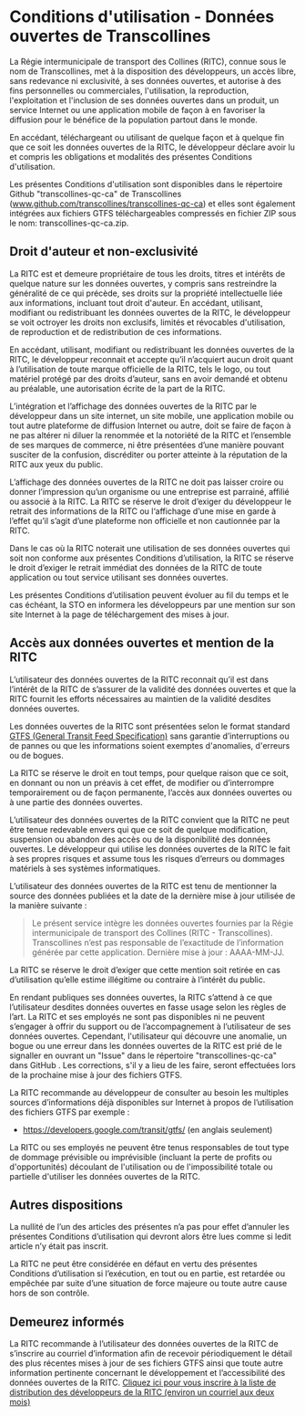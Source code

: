 # Conditions d'utilisation - Données ouvertes de Transcollines
La Régie intermunicipale de transport des Collines (RITC), connue sous le nom de Transcollines, met à la disposition des développeurs, un accès libre, sans redevance ni exclusivité, à ses données ouvertes, et autorise à des fins personnelles ou commerciales, l'utilisation, la reproduction, l'exploitation et l'inclusion de ses données ouvertes dans un produit, un service Internet ou une application mobile de façon à en favoriser la diffusion pour le bénéfice de la population partout dans le monde.

En accédant, téléchargeant ou utilisant de quelque façon et à quelque fin que ce soit les données ouvertes de la RITC, le développeur déclare avoir lu et compris les obligations et modalités des présentes Conditions d'utilisation.

Les présentes Conditions d'utilisation sont disponibles dans le répertoire Github "transcollines-qc-ca" de Transcollines (www.github.com/transcollines/transcollines-qc-ca) et elles sont également intégrées aux fichiers GTFS téléchargeables compressés en fichier ZIP sous le nom: transcollines-qc-ca.zip.
## Droit d'auteur et non-exclusivité
La RITC est et demeure propriétaire de tous les droits, titres et intérêts de quelque nature sur les données ouvertes, y compris sans restreindre la généralité de ce qui précède, ses droits sur la propriété intellectuelle liée aux informations, incluant tout droit d'auteur.
En accédant, utilisant, modifiant ou redistribuant les données ouvertes de la RITC, le développeur se voit octroyer les droits non exclusifs, limités et révocables d'utilisation, de reproduction et de redistribution de ces informations.

En accédant, utilisant, modifiant ou redistribuant les données ouvertes de la RITC, le développeur reconnait et accepte qu’il n’acquiert aucun droit quant à l’utilisation de toute marque officielle de la RITC, tels le logo, ou tout matériel protégé par des droits d’auteur, sans en avoir demandé et obtenu au préalable, une autorisation écrite de la part de la RITC.

L’intégration et l’affichage des données ouvertes de la RITC par le développeur dans un site internet, un site mobile, une application mobile ou tout autre plateforme de diffusion Internet ou autre, doit se faire de façon à ne pas altérer ni diluer la renommée et la notoriété de la RITC et l’ensemble de ses marques de commerce, ni être présentées d’une manière pouvant susciter de la confusion, discréditer ou porter atteinte à la réputation de la RITC aux yeux du public.

L’affichage des données ouvertes de la RITC ne doit pas laisser croire ou donner l’impression qu’un organisme ou une entreprise est parrainé, affilié ou associé à la RITC. La RITC se réserve le droit d’exiger du développeur le retrait des informations de la RITC ou l‘affichage d’une mise en garde à l’effet qu’il s’agit d’une plateforme non officielle et non cautionnée par la RITC.

Dans le cas où la RITC noterait une utilisation de ses données ouvertes qui soit non conforme aux présentes Conditions d’utilisation, la RITC se réserve le droit d’exiger le retrait immédiat des données de la RITC de toute application ou tout service utilisant ses données ouvertes.

Les présentes Conditions d’utilisation peuvent évoluer au fil du temps et le cas échéant, la STO en informera les développeurs par une mention sur son site Internet à la page de téléchargement des mises à jour.
## Accès aux données ouvertes et mention de la RITC
L’utilisateur des données ouvertes de la RITC reconnait qu’il est dans l’intérêt de la RITC de s’assurer de la validité des données ouvertes et que la RITC fournit les efforts nécessaires au maintien de la validité desdites données ouvertes.

Les données ouvertes de la RITC sont présentées selon le format standard [GTFS (General Transit Feed Specification)](https://developers.google.com/transit/gtfs) sans garantie d’interruptions ou de pannes ou que les informations soient exemptes d'anomalies, d'erreurs ou de bogues.

La RITC se réserve le droit en tout temps, pour quelque raison que ce soit, en donnant ou non un préavis à cet effet, de modifier ou d’interrompre temporairement ou de façon permanente, l’accès aux données ouvertes ou à une partie des données ouvertes.

L’utilisateur des données ouvertes de la RITC convient que la RITC ne peut être tenue redevable envers qui que ce soit de quelque modification, suspension ou abandon des accès ou de la disponibilité des données ouvertes. Le développeur qui utilise les données ouvertes de la RITC le fait à ses propres risques et assume tous les risques d’erreurs ou dommages matériels à ses systèmes informatiques.

L’utilisateur des données ouvertes de la RITC est tenu de mentionner la source des données publiées et la date de la dernière mise à jour utilisée de la manière suivante :

> Le présent service intègre les données ouvertes fournies par la Régie intermunicipale de transport des Collines (RITC - Transcollines). Transcollines n’est pas responsable de l’exactitude de l’information générée par cette application. Dernière mise à jour : AAAA-MM-JJ.

La RITC se réserve le droit d’exiger que cette mention soit retirée en cas d’utilisation qu’elle estime illégitime ou contraire à l’intérêt du public.

En rendant publiques ses données ouvertes, la RITC s’attend à ce que l’utilisateur desdites données ouvertes en fasse usage selon les règles de l’art. La RITC et ses employés ne sont pas disponibles ni ne peuvent s’engager à offrir du support ou de l’accompagnement à l’utilisateur de ses données ouvertes. Cependant, l'utilisateur qui découvre une anomalie, un bogue ou une erreur dans les données ouvertes de la RITC est prié de le signaller en ouvrant un "Issue" dans le répertoire "transcollines-qc-ca" dans GitHub . Les corrections, s'il y a lieu de les faire, seront effectuées lors de la prochaine mise à jour des fichiers GTFS.

La RITC recommande au développeur de consulter au besoin les multiples sources d’informations déjà disponibles sur Internet à propos de l’utilisation des fichiers GTFS par exemple :
* https://developers.google.com/transit/gtfs/ (en anglais seulement)

La RITC ou ses employés ne peuvent être tenus responsables de tout type de dommage prévisible ou imprévisible (incluant la perte de profits ou d'opportunités) découlant de l'utilisation ou de l'impossibilité totale ou partielle d'utiliser les données ouvertes de la RITC.
## Autres dispositions
La nullité de l’un des articles des présentes n’a pas pour effet d’annuler les présentes Conditions d’utilisation qui devront alors être lues comme si ledit article n’y était pas inscrit.

La RITC ne peut être considérée en défaut en vertu des présentes Conditions d’utilisation si l’exécution, en tout ou en partie, est retardée ou empêchée par suite d’une situation de force majeure ou toute autre cause hors de son contrôle.
## Demeurez informés
La RITC recommande à l’utilisateur des données ouvertes de la RITC de s’inscrire au courriel d’information afin de recevoir périodiquement le détail des plus récentes mises à jour de ses fichiers GTFS ainsi que toute autre information pertinente concernant le développement et l’accessibilité des données ouvertes de la RITC.
[Cliquez ici pour vous inscrire à la liste de distribution des développeurs de la RITC (environ un courriel aux deux mois)](https://forms.office.com/Pages/ResponsePage.aspx?id=E7Fe_cNXKEamfise0d6K-7z88p3eAzZIns4uRERv9ZRUNFRTMVM0OFo1NjhMR0ZINEhFUDdVQzU2Uy4u)